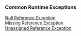 ### Common Runtime Exceptions

[Null Reference Exception](Runtime%20Exceptions/Null%20Reference%20Exception.md)  
[Missing Reference Exception](Runtime%20Exceptions/Missing%20Reference%20Exception.md)  
[Unassigned Reference Exception](Runtime%20Exceptions/Unassigned%20Reference%20Exception.md)